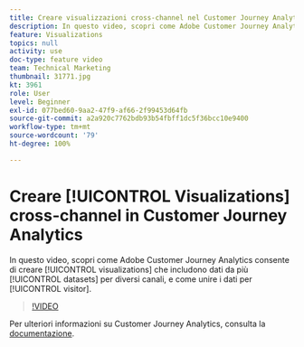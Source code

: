 ```yaml
---
title: Creare visualizzazioni cross-channel nel Customer Journey Analytics
description: In questo video, scopri come Adobe Customer Journey Analytics consente di creare visualizzazioni che includono dati da più set di dati per diversi canali, e come unire i dati per visitatore.
feature: Visualizations
topics: null
activity: use
doc-type: feature video
team: Technical Marketing
thumbnail: 31771.jpg
kt: 3961
role: User
level: Beginner
exl-id: 077bed60-9aa2-47f9-af66-2f99453d64fb
source-git-commit: a2a920c7762bdb93b54fbff1dc5f36bcc10e9400
workflow-type: tm+mt
source-wordcount: '79'
ht-degree: 100%

---
```


# Creare [!UICONTROL Visualizations] cross-channel in Customer Journey Analytics

In questo video, scopri come Adobe Customer Journey Analytics consente di creare [!UICONTROL visualizations] che includono dati da più [!UICONTROL datasets] per diversi canali, e come unire i dati per [!UICONTROL visitor].

>[!VIDEO](https://video.tv.adobe.com/v/31771/?quality=12&learn=on)

Per ulteriori informazioni su Customer Journey Analytics, consulta la [documentazione](https://experienceleague.adobe.com/docs/analytics-platform/using/cja-landing.html?lang=it).
